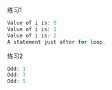 练习1
```go
Value of i is: 0
Value of i is: 1
Value of i is: 2
A statement just after for loop.
```

练习2
```go
Odd: 1
Odd: 3
Odd: 5
```